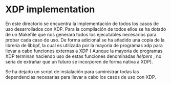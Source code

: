 # XDP implementation

En este directorio se encuentra la implementación de todos los casos de uso desarrollados con XDP. Para la compilación de todos ellos se ha dotado de un Makefile que nos generará todos los ejecutables necesarios para probar cada caso de uso. De forma adicional se ha añadido una copia de la librería de libbpf, la cual es utilizada por la mayoria de programas xdp para llevar a cabo funciones externas a XDP ( Aunque la mayoria de programas XDP terminan haciendo uso de estas funciones denominadas _helpers_ , no sería de extrañar que un futuro se incorporen de forma nativa a XDP).

Se ha dejado un script de instalación para suministrar todas las dependencias necesarias para llevar a cabo los casos de uso con XDP. 
